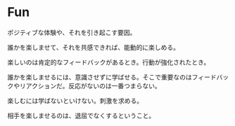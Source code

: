# Fun

ポジティブな体験や、それを引き起こす要因。

誰かを楽しませて、それを共感できれば、能動的に楽しめる。

楽しいのは肯定的なフィードバックがあるとき。行動が強化されたとき。

誰かを楽しませるには、意識させずに学ばせる。そこで重要なのはフィードバックやリアクションだ。反応がないのは一番つまらない。

楽しむには学ばないといけない。刺激を求める。

相手を楽しませるのは、退屈でなくするということ。
